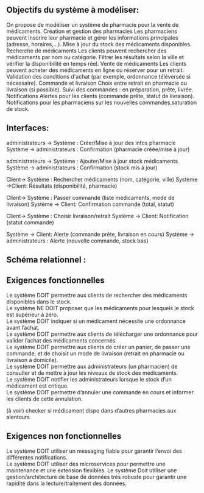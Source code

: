 ## Objectifs du système à modéliser: 
On propose de modéliser un système de pharmacie pour la vente de médicaments.
Création et gestion des pharmacies
Les pharmaciens peuvent inscrire leur pharmacie et gérer les informations principales (adresse, horaires,...).
Mise à jour du stock des médicaments disponibles.
Recherche de médicaments
Les clients peuvent rechercher des médicaments par nom ou catégorie.
Filtrer les résultats selon la ville et vérifier la disponibilité en temps réel.
Vente de médicaments
 Les clients peuvent acheter des médicaments en ligne ou réserver pour un retrait.
 Validation des conditions d'achat (par exemple, ordonnance téléversée si nécessaire).
Commande et livraison
 Choix entre retrait en pharmacie ou livraison (si possible).
 Suivi des commandes : en préparation, prête, livrée.
Notifications
 Alertes pour les clients (commande prête, statut de livraison).
 Notifications pour les pharmaciens sur les nouvelles commandes,saturation de stock.

## Interfaces: 
administrateurs -> Système : Créer/Mise à jour des infos pharmacie
Système -> administrateurs : Confirmation (pharmacie créée/mise à jour)

administrateurs -> Système : Ajouter/Mise à jour stock médicaments
Système -> administrateurs : Confirmation (stock mis à jour)

Client-> Système : Rechercher médicaments (nom, catégorie, ville)
Système ->Client: Résultats (disponibilité, pharmacie)

Client-> Système : Passer commande (liste médicaments, mode de livraison)
Système -> Client: Confirmation commande (total, statut)

Client-> Système : Choisir livraison/retrait
Système -> Client: Notification (statut commande)

Système -> Client: Alerte (commande prête, livraison en cours)
Système -> administrateurs : Alerte (nouvelle commande, stock bas)



## Schéma relationnel :



## Exigences fonctionnelles
Le système DOIT permettre aux clients de rechercher des médicaments disponibles dans le stock.  
Le système NE DOIT proposer que les médicaments pour lesquels le stock est supérieur à zéro.  
Le système DOIT indiquer si un médicament nécessite une ordonnance avant l’achat.  
Le système DOIT permettre aux clients de télécharger une ordonnance pour valider l’achat des médicaments concernés.  
Le système DOIT permettre aux clients de créer un panier, de passer une commande, et de choisir un mode de livraison (retrait en pharmacie ou livraison à domicile).   
Le système DOIT permettre aux administrateurs (un pharmacien) de consulter et de mettre à jour les niveaux de stock des médicaments.  
Le système DOIT notifier les administrateurs lorsque le stock d’un médicament est critique.  
Le système DOIT permettre d’annuler une commande en cours et informer les clients de cette annulation.  

(à voir) checker si médicament dispo dans d’autres pharmacies aux alentours

## Exigences non fonctionnelles

Le système DOIT utiliser un messaging fiable pour garantir l’envoi des différentes notifications.   
Le système DOIT utiliser des microservices pour permettre une maintenance et une extension flexibles.
Le système Doit utiliser une gestion/architecture de base de données très robuste pour garantir une rapidité dans la lecture/traitement des données.
